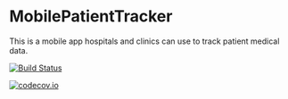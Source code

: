 # MobilePatientTracker
This is a mobile app hospitals and clinics can use to track patient medical data.

[![Build Status](https://travis-ci.com/AC-PCwits/MobilePatientTracker.svg?branch=master)](https://travis-ci.com/AC-PCwits/MobilePatientTracker)

[![codecov.io](https://codecov.io/github/AC-PCwits/MobilePatientTracker/branch/master/graph/badge.svg)](https://codecov.io/github/AC-PCwits/MobilePatientTracker)
